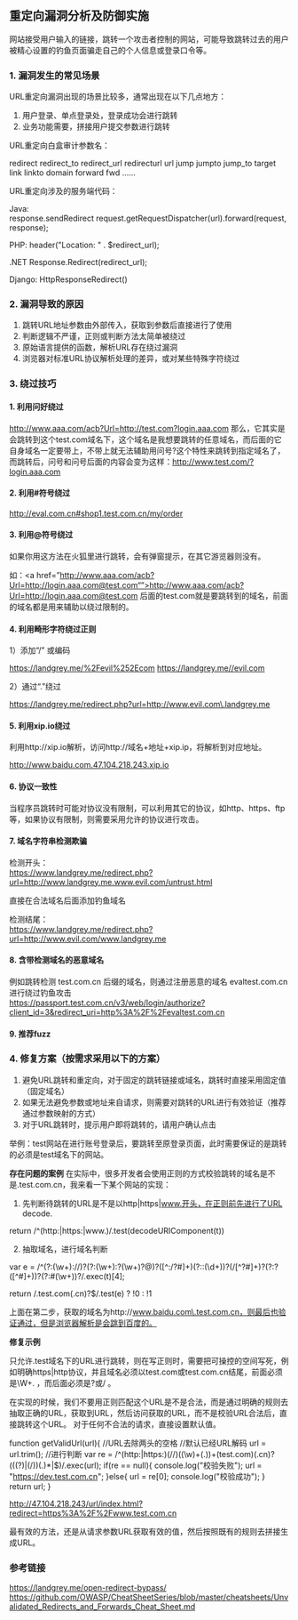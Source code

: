 ## 重定向漏洞分析及防御实施  

网站接受用户输入的链接，跳转一个攻击者控制的网站，可能导致跳转过去的用户被精心设置的钓鱼页面骗走自己的个人信息或登录口令等。  


### 1. 漏洞发生的常见场景

URL重定向漏洞出现的场景比较多，通常出现在以下几点地方：   

 1. 用户登录、单点登录处，登录成功会进行跳转  
 2. 业务功能需要，拼接用户提交参数进行跳转  

URL重定向白盒审计参数名：  
 
 redirect
 redirect_to
 redirect_url
 redirecturl
 url
 jump
 jumpto
 jump_to
 target
 link
 linkto
 domain 
 forward
 fwd
 ......

URL重定向涉及的服务端代码：  
 
 Java:   
 response.sendRedirect
 request.getRequestDispatcher(url).forward(request, response);
 
 PHP:
 header("Location: " . $redirect_url);
   
 .NET
 Response.Redirect(redirect_url);
 
 Django:
 HttpResponseRedirect()

### 2. 漏洞导致的原因  

1. 跳转URL地址参数由外部传入，获取到参数后直接进行了使用  
2. 判断逻辑不严谨，正则或判断方法太简单被绕过  
3. 原始语言提供的函数，解析URL存在绕过漏洞  
4. 浏览器对标准URL协议解析处理的差异，或对某些特殊字符绕过 

### 3. 绕过技巧 
#### 1. 利用问好绕过 

http://www.aaa.com/acb?Url=http://test.com?login.aaa.com 那么，它其实是会跳转到这个test.com域名下，这个域名是我想要跳转的任意域名，而后面的它自身域名一定要带上，不带上就无法辅助用问号?这个特性来跳转到指定域名了，而跳转后，问号和问号后面的内容会变为这样：http://www.test.com/?login.aaa.com  

####  2. 利用#符号绕过

http://eval.com.cn#shop1.test.com.cn/my/order 

####  3. 利用@符号绕过

如果你用这方法在火狐里进行跳转，会有弹窗提示，在其它游览器则没有。

如：<a href=”http://www.aaa.com/acb?Url=http://login.aaa.com@test.com“”>http://www.aaa.com/acb?Url=http://login.aaa.com@test.com 后面的test.com就是要跳转到的域名，前面的域名都是用来辅助以绕过限制的。

#### 4. 利用畸形字符绕过正则  

1）添加“/” 或编码  
 
 https://landgrey.me/%2Fevil%252Ecom
 https://landgrey.me//evil.com

2）通过“\.”绕过  

 https://landgrey.me/redirect.php?url=http://www.evil.com\.landgrey.me
 
####  5. 利用xip.io绕过

利用http://xip.io解析，访问http://域名+地址+xip.ip，将解析到对应地址。   

 http://www.baidu.com.47.104.218.243.xip.io 


####  6. 协议一致性 

当程序员跳转时可能对协议没有限制，可以利用其它的协议，如http、https、ftp等，如果协议有限制，则需要采用允许的协议进行攻击。  

####  7. 域名字符串检测欺骗

检测开头：   
https://www.landgrey.me/redirect.php?url=http://www.landgrey.me.www.evil.com/untrust.html    

直接在合法域名后面添加钓鱼域名  

检测结尾：  
https://www.landgrey.me/redirect.php?url=http://www.evil.com/www.landgrey.me   

####  8. 含带检测域名的恶意域名  

例如跳转检测 test.com.cn 后缀的域名，则通过注册恶意的域名 evaltest.com.cn进行绕过钓鱼攻击  
https://passport.test.com.cn/v3/web/login/authorize?client_id=3&redirect_uri=http%3A%2F%2Fevaltest.com.cn    

#### 9. 推荐fuzz



### 4. 修复方案（按需求采用以下的方案）

1. 避免URL跳转和重定向，对于固定的跳转链接或域名，跳转时直接采用固定值（固定域名）  
2. 如果无法避免参数或地址来自请求，则需要对跳转的URL进行有效验证（推荐通过参数映射的方式）
3. 对于URL跳转时，提示用户即将跳转的，请用户确认点击 


举例：test网站在进行账号登录后，要跳转至原登录页面，此时需要保证的是跳转的必须是test域名下的网站。   

**存在问题的案例**
在实际中，很多开发者会使用正则的方式校验跳转的域名是不是.test.com.cn，我来看一下某个网站的实现：   

1. 先判断待跳转的URL是不是以http|https|www.开头，在正则前先进行了URL decode.    

 return /^(http:|https:|www\.)/.test(decodeURIComponent(t)) 

2. 抽取域名，进行域名判断 
 
 var e = /^(?:(\w+):\/\/)?(?:(\w+):?(\w+)?@)?([^:\/\?#]+)(?::(\d+))?(\/[^\?#]+)?(?:\?([^#]+))?(?:#(\w+))?/.exec(t)[4];

 return /\.test\.com(\.cn)?$/.test(e) ? !0 : !1

上面在第二步，获取的域名为http://www.baidu.com\.test.com.cn，则最后也验证通过，但是浏览器解析是会跳到百度的。  


**修复示例**

只允许.test域名下的URL进行跳转，则在写正则时，需要把可操控的空间写死，例如明确https|http协议，并且域名必须以test.com或test.com.cn结尾，前面必须是\W+. ，而后面必须是?或/  。

在实现的时候，我们不要用正则匹配这个URL是不是合法，而是通过明确的规则去抽取正确的URL，获取到URL，然后访问获取的URL，而不是校验URL合法后，直接跳转这个URL。 对于任何不合法的请求，直接设置默认值。   

 function getValidUrl(url){
        //URL去除两头的空格
        //默认已经URL解码
        url = url.trim();
        //进行判断
        var re = /^(http:|https:)(\/\/)((\w)+(\.))+(test\.com)(\.cn)?(((\?)|(\/))(.)*|$)/.exec(url);
        if(re == null){
                console.log("校验失败");
                url = "https://dev.test.com.cn";
        }else{
                url = re[0];
                console.log("校验成功");
        }
        return url;
 }

 http://47.104.218.243/url/index.html?redirect=https%3A%2F%2Fwww.test.com.cn

最有效的方法，还是从请求参数URL获取有效的值，然后按照既有的规则去拼接生成URL。   

### 参考链接

https://landgrey.me/open-redirect-bypass/  
https://github.com/OWASP/CheatSheetSeries/blob/master/cheatsheets/Unvalidated_Redirects_and_Forwards_Cheat_Sheet.md
